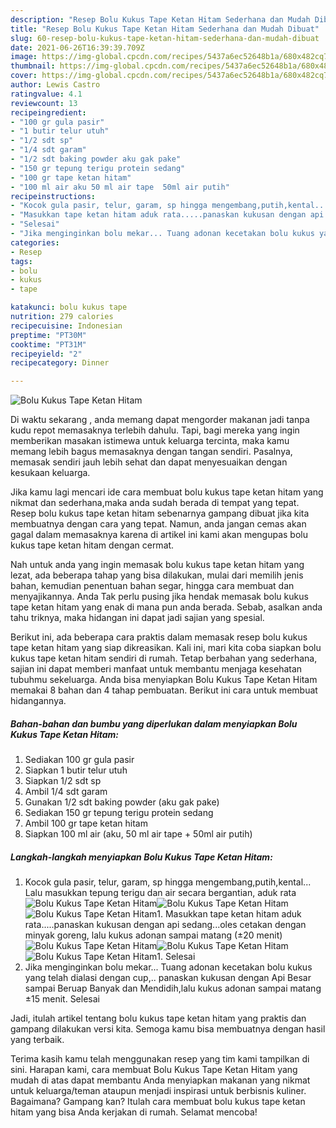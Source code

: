 ```yaml
---
description: "Resep Bolu Kukus Tape Ketan Hitam Sederhana dan Mudah Dibuat"
title: "Resep Bolu Kukus Tape Ketan Hitam Sederhana dan Mudah Dibuat"
slug: 60-resep-bolu-kukus-tape-ketan-hitam-sederhana-dan-mudah-dibuat
date: 2021-06-26T16:39:39.709Z
image: https://img-global.cpcdn.com/recipes/5437a6ec52648b1a/680x482cq70/bolu-kukus-tape-ketan-hitam-foto-resep-utama.jpg
thumbnail: https://img-global.cpcdn.com/recipes/5437a6ec52648b1a/680x482cq70/bolu-kukus-tape-ketan-hitam-foto-resep-utama.jpg
cover: https://img-global.cpcdn.com/recipes/5437a6ec52648b1a/680x482cq70/bolu-kukus-tape-ketan-hitam-foto-resep-utama.jpg
author: Lewis Castro
ratingvalue: 4.1
reviewcount: 13
recipeingredient:
- "100 gr gula pasir"
- "1 butir telur utuh"
- "1/2 sdt sp"
- "1/4 sdt garam"
- "1/2 sdt baking powder aku gak pake"
- "150 gr tepung terigu protein sedang"
- "100 gr tape ketan hitam"
- "100 ml air aku 50 ml air tape  50ml air putih"
recipeinstructions:
- "Kocok gula pasir, telur, garam, sp hingga mengembang,putih,kental... Lalu masukkan tepung terigu dan air secara bergantian, aduk rata"
- "Masukkan tape ketan hitam aduk rata.....panaskan kukusan dengan api sedang...oles cetakan dengan minyak goreng, lalu kukus adonan sampai matang (±20 menit)"
- "Selesai"
- "Jika menginginkan bolu mekar... Tuang adonan kecetakan bolu kukus yang telah dialasi dengan cup,.. panaskan kukusan dengan Api Besar sampai Beruap Banyak dan Mendidih,lalu kukus adonan sampai matang ±15 menit. Selesai"
categories:
- Resep
tags:
- bolu
- kukus
- tape

katakunci: bolu kukus tape 
nutrition: 279 calories
recipecuisine: Indonesian
preptime: "PT30M"
cooktime: "PT31M"
recipeyield: "2"
recipecategory: Dinner

---
```



![Bolu Kukus Tape Ketan Hitam](https://img-global.cpcdn.com/recipes/5437a6ec52648b1a/680x482cq70/bolu-kukus-tape-ketan-hitam-foto-resep-utama.jpg)

Di waktu  sekarang , anda memang dapat mengorder makanan jadi tanpa kudu repot memasaknya terlebih dahulu. Tapi, bagi mereka yang ingin memberikan masakan istimewa untuk keluarga tercinta, maka kamu memang lebih bagus memasaknya dengan tangan sendiri. Pasalnya, memasak sendiri jauh lebih sehat dan dapat menyesuaikan dengan kesukaan keluarga.

Jika kamu lagi mencari ide cara membuat bolu kukus tape ketan hitam yang nikmat dan sederhana,maka anda sudah berada di tempat yang tepat. Resep bolu kukus tape ketan hitam  sebenarnya gampang dibuat jika kita membuatnya dengan cara yang tepat. Namun, anda jangan cemas akan gagal dalam memasaknya 
karena di artikel ini kami akan mengupas bolu kukus tape ketan hitam dengan cermat.  



Nah untuk anda yang ingin memasak bolu kukus tape ketan hitam yang lezat, ada beberapa tahap yang bisa dilakukan, mulai dari memilih jenis bahan, kemudian penentuan bahan segar, hingga cara membuat dan menyajikannya. Anda Tak perlu pusing jika hendak memasak bolu kukus tape ketan hitam yang enak di mana pun anda berada. Sebab, asalkan anda  tahu triknya, maka hidangan ini dapat jadi sajian yang spesial.

Berikut ini, ada beberapa cara praktis  dalam memasak resep bolu kukus tape ketan hitam yang siap dikreasikan. Kali ini, mari kita coba siapkan bolu kukus tape ketan hitam sendiri di rumah. Tetap berbahan yang sederhana, sajian ini dapat memberi manfaat untuk membantu menjaga kesehatan tubuhmu sekeluarga. Anda bisa menyiapkan Bolu Kukus Tape Ketan Hitam memakai 8 bahan dan 4 tahap pembuatan. Berikut ini cara untuk membuat hidangannya.

<!--inarticleads1-->

##### Bahan-bahan dan bumbu yang diperlukan dalam menyiapkan Bolu Kukus Tape Ketan Hitam:

1. Sediakan 100 gr gula pasir
1. Siapkan 1 butir telur utuh
1. Siapkan 1/2 sdt sp
1. Ambil 1/4 sdt garam
1. Gunakan 1/2 sdt baking powder (aku gak pake)
1. Sediakan 150 gr tepung terigu protein sedang
1. Ambil 100 gr tape ketan hitam
1. Siapkan 100 ml air (aku, 50 ml air tape + 50ml air putih)




<!--inarticleads2-->

##### Langkah-langkah menyiapkan Bolu Kukus Tape Ketan Hitam:

1. Kocok gula pasir, telur, garam, sp hingga mengembang,putih,kental... Lalu masukkan tepung terigu dan air secara bergantian, aduk rata
<img src="https://img-global.cpcdn.com/steps/b07c75bac85d319c/160x128cq70/bolu-kukus-tape-ketan-hitam-langkah-memasak-1-foto.jpg" alt="Bolu Kukus Tape Ketan Hitam"><img src="https://img-global.cpcdn.com/steps/98465f9a50e199d1/160x128cq70/bolu-kukus-tape-ketan-hitam-langkah-memasak-1-foto.jpg" alt="Bolu Kukus Tape Ketan Hitam"><img src="https://img-global.cpcdn.com/steps/a3c867091ce47685/160x128cq70/bolu-kukus-tape-ketan-hitam-langkah-memasak-1-foto.jpg" alt="Bolu Kukus Tape Ketan Hitam">1. Masukkan tape ketan hitam aduk rata.....panaskan kukusan dengan api sedang...oles cetakan dengan minyak goreng, lalu kukus adonan sampai matang (±20 menit)
<img src="https://img-global.cpcdn.com/steps/fa341798d68ea4ea/160x128cq70/bolu-kukus-tape-ketan-hitam-langkah-memasak-2-foto.jpg" alt="Bolu Kukus Tape Ketan Hitam"><img src="https://img-global.cpcdn.com/steps/3fdeae316fcfba9e/160x128cq70/bolu-kukus-tape-ketan-hitam-langkah-memasak-2-foto.jpg" alt="Bolu Kukus Tape Ketan Hitam"><img src="https://img-global.cpcdn.com/steps/541a91580e8bea71/160x128cq70/bolu-kukus-tape-ketan-hitam-langkah-memasak-2-foto.jpg" alt="Bolu Kukus Tape Ketan Hitam">1. Selesai
1. Jika menginginkan bolu mekar... Tuang adonan kecetakan bolu kukus yang telah dialasi dengan cup,.. panaskan kukusan dengan Api Besar sampai Beruap Banyak dan Mendidih,lalu kukus adonan sampai matang ±15 menit. Selesai




Jadi, itulah artikel tentang  bolu kukus tape ketan hitam  yang praktis dan gampang dilakukan versi kita. Semoga kamu bisa membuatnya dengan hasil yang terbaik. 

Terima kasih kamu telah menggunakan resep yang tim kami tampilkan di sini. Harapan kami, cara membuat  Bolu Kukus Tape Ketan Hitam yang mudah di atas dapat membantu Anda menyiapkan makanan yang nikmat untuk keluarga/teman ataupun menjadi inspirasi untuk berbisnis kuliner. Bagaimana? Gampang kan? Itulah cara membuat bolu kukus tape ketan hitam yang bisa Anda kerjakan di rumah. Selamat mencoba!

